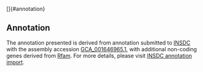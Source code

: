 []{#annotation}

Annotation
----------

The annotation presented is derived from annotation submitted to
[INSDC](http://www.insdc.org) with the assembly accession
[GCA\_001646965.1](http://www.ebi.ac.uk/ena/data/view/GCA_001646965.1),
with additional non-coding genes derived from
[Rfam](http://rfam.xfam.org/). For more details, please visit [INSDC
annotation
import](http://ensemblgenomes.org/info/data/insdc_annotation).
